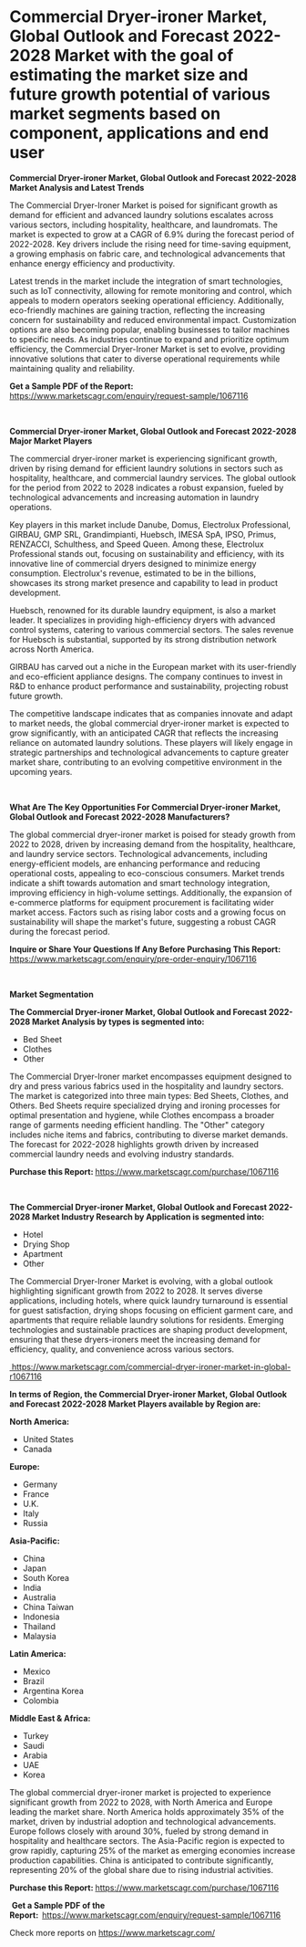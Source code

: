 <p><h1>Commercial Dryer-ironer Market, Global Outlook and Forecast 2022-2028 Market with the goal of estimating the market size and future growth potential of various market segments based on component, applications and end user</h1></p><p><strong>Commercial Dryer-ironer Market, Global Outlook and Forecast 2022-2028 Market Analysis and Latest Trends</strong></p>
<p><p>The Commercial Dryer-Ironer Market is poised for significant growth as demand for efficient and advanced laundry solutions escalates across various sectors, including hospitality, healthcare, and laundromats. The market is expected to grow at a CAGR of 6.9% during the forecast period of 2022-2028. Key drivers include the rising need for time-saving equipment, a growing emphasis on fabric care, and technological advancements that enhance energy efficiency and productivity. </p><p>Latest trends in the market include the integration of smart technologies, such as IoT connectivity, allowing for remote monitoring and control, which appeals to modern operators seeking operational efficiency. Additionally, eco-friendly machines are gaining traction, reflecting the increasing concern for sustainability and reduced environmental impact. Customization options are also becoming popular, enabling businesses to tailor machines to specific needs. As industries continue to expand and prioritize optimum efficiency, the Commercial Dryer-Ironer Market is set to evolve, providing innovative solutions that cater to diverse operational requirements while maintaining quality and reliability.</p></p>
<p><strong>Get a Sample PDF of the Report:&nbsp;</strong> <a href="https://www.marketscagr.com/enquiry/request-sample/1067116?utm_campaign=3098&utm_medium=2&utm_source=Github&utm_content=ia&utm_term=21032025&utm_id=commercial-dryer-ironer-market-global-outlook-and-forecast-2022-2028">https://www.marketscagr.com/enquiry/request-sample/1067116</a></p>
<p>&nbsp;</p>
<p><strong>Commercial Dryer-ironer Market, Global Outlook and Forecast 2022-2028 Major Market Players</strong></p>
<p><p>The commercial dryer-ironer market is experiencing significant growth, driven by rising demand for efficient laundry solutions in sectors such as hospitality, healthcare, and commercial laundry services. The global outlook for the period from 2022 to 2028 indicates a robust expansion, fueled by technological advancements and increasing automation in laundry operations.</p><p>Key players in this market include Danube, Domus, Electrolux Professional, GIRBAU, GMP SRL, Grandimpianti, Huebsch, IMESA SpA, IPSO, Primus, RENZACCI, Schulthess, and Speed Queen. Among these, Electrolux Professional stands out, focusing on sustainability and efficiency, with its innovative line of commercial dryers designed to minimize energy consumption. Electrolux's revenue, estimated to be in the billions, showcases its strong market presence and capability to lead in product development.</p><p>Huebsch, renowned for its durable laundry equipment, is also a market leader. It specializes in providing high-efficiency dryers with advanced control systems, catering to various commercial sectors. The sales revenue for Huebsch is substantial, supported by its strong distribution network across North America.</p><p>GIRBAU has carved out a niche in the European market with its user-friendly and eco-efficient appliance designs. The company continues to invest in R&D to enhance product performance and sustainability, projecting robust future growth.</p><p>The competitive landscape indicates that as companies innovate and adapt to market needs, the global commercial dryer-ironer market is expected to grow significantly, with an anticipated CAGR that reflects the increasing reliance on automated laundry solutions. These players will likely engage in strategic partnerships and technological advancements to capture greater market share, contributing to an evolving competitive environment in the upcoming years.</p></p>
<p>&nbsp;</p>
<p><strong>What Are The Key Opportunities For Commercial Dryer-ironer Market, Global Outlook and Forecast 2022-2028 Manufacturers?</strong></p>
<p><p>The global commercial dryer-ironer market is poised for steady growth from 2022 to 2028, driven by increasing demand from the hospitality, healthcare, and laundry service sectors. Technological advancements, including energy-efficient models, are enhancing performance and reducing operational costs, appealing to eco-conscious consumers. Market trends indicate a shift towards automation and smart technology integration, improving efficiency in high-volume settings. Additionally, the expansion of e-commerce platforms for equipment procurement is facilitating wider market access. Factors such as rising labor costs and a growing focus on sustainability will shape the market's future, suggesting a robust CAGR during the forecast period.</p></p>
<p><strong>Inquire or Share Your Questions If Any Before Purchasing This Report:</strong> <a href="https://www.marketscagr.com/enquiry/pre-order-enquiry/1067116?utm_campaign=3098&utm_medium=2&utm_source=Github&utm_content=ia&utm_term=21032025&utm_id=commercial-dryer-ironer-market-global-outlook-and-forecast-2022-2028">https://www.marketscagr.com/enquiry/pre-order-enquiry/1067116</a></p>
<p>&nbsp;</p>
<p><strong>Market Segmentation</strong></p>
<p><strong>The Commercial Dryer-ironer Market, Global Outlook and Forecast 2022-2028 Market Analysis by types is segmented into:</strong></p>
<p><ul><li>Bed Sheet</li><li>Clothes</li><li>Other</li></ul></p>
<p><p>The Commercial Dryer-Ironer market encompasses equipment designed to dry and press various fabrics used in the hospitality and laundry sectors. The market is categorized into three main types: Bed Sheets, Clothes, and Others. Bed Sheets require specialized drying and ironing processes for optimal presentation and hygiene, while Clothes encompass a broader range of garments needing efficient handling. The "Other" category includes niche items and fabrics, contributing to diverse market demands. The forecast for 2022-2028 highlights growth driven by increased commercial laundry needs and evolving industry standards.</p></p>
<p><strong>Purchase this Report:&nbsp;</strong><a href="https://www.marketscagr.com/purchase/1067116?utm_campaign=3098&utm_medium=2&utm_source=Github&utm_content=ia&utm_term=21032025&utm_id=commercial-dryer-ironer-market-global-outlook-and-forecast-2022-2028">https://www.marketscagr.com/purchase/1067116</a></p>
<p>&nbsp;</p>
<p><strong>The Commercial Dryer-ironer Market, Global Outlook and Forecast 2022-2028 Market Industry Research by Application is segmented into:</strong></p>
<p><ul><li>Hotel</li><li>Drying Shop</li><li>Apartment</li><li>Other</li></ul></p>
<p><p>The Commercial Dryer-Ironer Market is evolving, with a global outlook highlighting significant growth from 2022 to 2028. It serves diverse applications, including hotels, where quick laundry turnaround is essential for guest satisfaction, drying shops focusing on efficient garment care, and apartments that require reliable laundry solutions for residents. Emerging technologies and sustainable practices are shaping product development, ensuring that these dryers-ironers meet the increasing demand for efficiency, quality, and convenience across various sectors.</p></p>
<p><a href="https://www.marketscagr.com/commercial-dryer-ironer-market-in-global-r1067116?utm_campaign=3098&utm_medium=2&utm_source=Github&utm_content=ia&utm_term=21032025&utm_id=commercial-dryer-ironer-market-global-outlook-and-forecast-2022-2028">&nbsp;https://www.marketscagr.com/commercial-dryer-ironer-market-in-global-r1067116</a></p>
<p><strong>In terms of Region, the Commercial Dryer-ironer Market, Global Outlook and Forecast 2022-2028 Market Players available by Region are:</strong></p>
<p>
    <p> <strong> North America: </strong>
        <ul>
            <li>United States</li>
            <li>Canada</li>
        </ul>
        </p> 
    <p> <strong> Europe: </strong>
        <ul>
            <li>Germany</li>
            <li>France</li>
            <li>U.K.</li>
            <li>Italy</li>
            <li>Russia</li>
        </ul>
        </p> 
    <p> <strong> Asia-Pacific: </strong>
        <ul>
            <li>China</li>
            <li>Japan</li>
            <li>South Korea</li>
            <li>India</li>
            <li>Australia</li>
            <li>China Taiwan</li>
            <li>Indonesia</li>
            <li>Thailand</li>
            <li>Malaysia</li>
        </ul>
        </p> 
    <p> <strong> Latin America: </strong>
        <ul>
            <li>Mexico</li>
            <li>Brazil</li>
            <li>Argentina Korea</li>
            <li>Colombia</li>
        </ul>
        </p> 
    <p> <strong> Middle East & Africa: </strong>
        <ul>
            <li>Turkey</li>
            <li>Saudi</li>
            <li>Arabia</li>
            <li>UAE</li>
            <li>Korea</li>
        </ul>
    </p>
    </p>
<p><p>The global commercial dryer-ironer market is projected to experience significant growth from 2022 to 2028, with North America and Europe leading the market share. North America holds approximately 35% of the market, driven by industrial adoption and technological advancements. Europe follows closely with around 30%, fueled by strong demand in hospitality and healthcare sectors. The Asia-Pacific region is expected to grow rapidly, capturing 25% of the market as emerging economies increase production capabilities. China is anticipated to contribute significantly, representing 20% of the global share due to rising industrial activities.</p></p>
<p><strong>Purchase this Report: </strong><a href="https://www.marketscagr.com/purchase/1067116?utm_campaign=3098&utm_medium=2&utm_source=Github&utm_content=ia&utm_term=21032025&utm_id=commercial-dryer-ironer-market-global-outlook-and-forecast-2022-2028">https://www.marketscagr.com/purchase/1067116</a></p>
<p>&nbsp;<strong>Get a Sample PDF of the Report:&nbsp;&nbsp;</strong><a href="https://www.marketscagr.com/enquiry/request-sample/1067116?utm_campaign=3098&utm_medium=2&utm_source=Github&utm_content=ia&utm_term=21032025&utm_id=commercial-dryer-ironer-market-global-outlook-and-forecast-2022-2028">https://www.marketscagr.com/enquiry/request-sample/1067116</a></p>
<p><strong></strong></p>
<p>Check more reports on <a href="https://www.marketscagr.com/?utm_campaign=3098&utm_medium=2&utm_source=Github&utm_content=ia&utm_term=21032025&utm_id=commercial-dryer-ironer-market-global-outlook-and-forecast-2022-2028">https://www.marketscagr.com/</a></p>